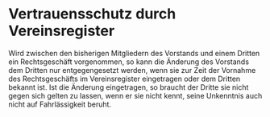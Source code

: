 # Vertrauensschutz durch Vereinsregister

Wird zwischen den bisherigen Mitgliedern des Vorstands und einem Dritten ein Rechtsgeschäft vorgenommen, so kann die Änderung des Vorstands dem Dritten nur entgegengesetzt werden, wenn sie zur Zeit der Vornahme des Rechtsgeschäfts im Vereinsregister eingetragen oder dem Dritten bekannt ist. Ist die Änderung eingetragen, so braucht der Dritte sie nicht gegen sich gelten zu lassen, wenn er sie nicht kennt, seine Unkenntnis auch nicht auf Fahrlässigkeit beruht.